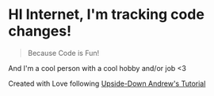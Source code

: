 
# HI Internet, I'm tracking code changes!

> Because Code is Fun!

And I'm a cool person with a cool hobby and/or job <3

Created with Love following [Upside-Down Andrew's Tutorial](https://andrew.alburydor.com/posts/2020-03-24-nowui-part1point5/)
